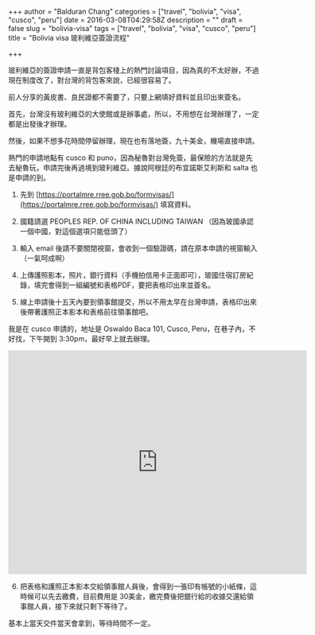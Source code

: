 +++
author = "Balduran Chang"
categories = ["travel", "bolivia", "visa", "cusco", "peru"]
date = 2016-03-08T04:29:58Z
description = ""
draft = false
slug = "bolivia-visa"
tags = ["travel", "bolivia", "visa", "cusco", "peru"]
title = "Bolivia visa 玻利維亞簽證流程"

+++


玻利維亞的簽證申請一直是背包客棧上的熱門討論項目，因為真的不太好辦，不過現在制度改了，對台灣的背包客來說，已經很容易了。

前人分享的黃皮書、良民證都不需要了，只要上網填好資料並且印出來簽名。

首先，台灣沒有玻利維亞的大使館或是辦事處，所以，不用想在台灣辦理了，一定都是出發後才辦理。

然後，如果不想多花時間停留辦理，現在也有落地簽，九十美金，機場直接申請。

熱門的申請地點有 cusco 和 puno，因為秘魯對台灣免簽，最保險的方法就是先去秘魯玩，申請完後再過境到玻利維亞。據說阿根廷的布宜諾斯艾利斯和 salta 也是申請的到。

1. 先到 [https://portalmre.rree.gob.bo/formvisas/](https://portalmre.rree.gob.bo/formvisas/) 填寫資料。

2. 國籍請選 PEOPLES REP. OF CHINA INCLUDING TAIWAN （因為玻國承認一個中國，對這個選項只能低頭了）

3. 輸入 email 後請不要關閉視窗，會收到一個驗證碼，請在原本申請的視窗輸入（一氣呵成啊）

4. 上傳護照影本，照片，銀行資料（手機拍信用卡正面即可），玻國住宿訂房紀錄，填完會得到一組編號和表格PDF，要把表格印出來並簽名。

5. 線上申請後十五天內要到領事館提交，所以不用太早在台灣申請，表格印出來後帶著護照正本影本和表格前往領事館吧。

我是在 cusco 申請的，地址是 Oswaldo Baca 101, Cusco, Peru，在巷子內，不好找，下午開到 3:30pm，最好早上就去辦理。

<iframe src="https://www.google.com/maps/embed?pb=!1m18!1m12!1m3!1d124130.91051077931!2d-72.00946119381273!3d-13.530009514555209!2m3!1f0!2f0!3f0!3m2!1i1024!2i768!4f13.1!3m3!1m2!1s0x0000000000000000%3A0x25b3a7512006ca25!2sConsulate+of+Bolivia!5e0!3m2!1szh-TW!2stw!4v1457439901219" width="600" height="450" frameborder="0" style="border:0" allowfullscreen></iframe>

6. 把表格和護照正本影本交給領事館人員後，會得到一張印有帳號的小紙條，這時候可以先去繳費，目前費用是 30美金，繳完費後把銀行給的收據交還給領事館人員，接下來就只剩下等待了。

基本上當天交件當天會拿到，等待時間不一定。

